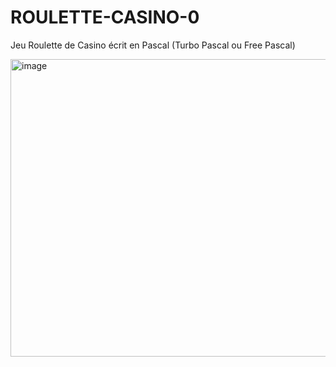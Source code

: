 # ROULETTE-CASINO-0
Jeu Roulette de Casino écrit en Pascal (Turbo Pascal ou Free Pascal)

<img width="641" height="476" alt="image" src="https://github.com/user-attachments/assets/afc2a335-42a8-428a-a4ba-784b643700d7" />
